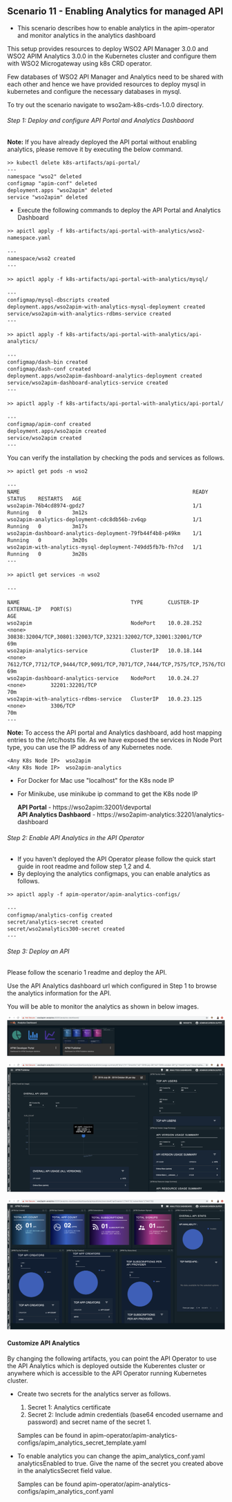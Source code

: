 ## Scenario 11 - Enabling Analytics for managed API


- This scenario describes how to enable analytics in the apim-operator and monitor analytics in the analytics dashboard

This setup provides resources to deploy WSO2 API Manager 3.0.0 and WSO2 APIM Analytics 3.0.0 in the Kubernetes cluster and configure them with WSO2 Microgateway using k8s CRD operator.
 
Few databases of WSO2 API Manager and Analytics need to be shared with each other and hence we have provided resources to deploy mysql in kubernetes and configure the necessary databases in mysql.


To try out the scenario navigate to wso2am-k8s-crds-1.0.0 directory.

###### Step 1: Deploy and configure API Portal and Analytics Dashbaord

**Note:** If you have already deployed the API portal without enabling analytics, please remove it by executing the below command.

```
>> kubectl delete k8s-artifacts/api-portal/
---
namespace "wso2" deleted
configmap "apim-conf" deleted
deployment.apps "wso2apim" deleted
service "wso2apim" deleted
```

- Execute the following commands to deploy the API Portal and Analytics Dashboard

```
>> apictl apply -f k8s-artifacts/api-portal-with-analytics/wso2-namespace.yaml

---
namespace/wso2 created  
---

>> apictl apply -f k8s-artifacts/api-portal-with-analytics/mysql/

---
configmap/mysql-dbscripts created
deployment.apps/wso2apim-with-analytics-mysql-deployment created
service/wso2apim-with-analytics-rdbms-service created
---

>> apictl apply -f k8s-artifacts/api-portal-with-analytics/api-analytics/

---
configmap/dash-bin created
configmap/dash-conf created
deployment.apps/wso2apim-dashboard-analytics-deployment created
service/wso2apim-dashboard-analytics-service created
---

>> apictl apply -f k8s-artifacts/api-portal-with-analytics/api-portal/

---
configmap/apim-conf created
deployment.apps/wso2apim created
service/wso2apim created
---
```

You can verify the installation by checking the pods and services as follows.

```
>> apictl get pods -n wso2

---
NAME                                                        READY   STATUS    RESTARTS   AGE
wso2apim-76b4cd8974-gpdz7                                   1/1     Running   0          3m12s
wso2apim-analytics-deployment-cdc8db56b-zv6qp               1/1     Running   0          3m17s
wso2apim-dashboard-analytics-deployment-79fb44f4b8-p49km    1/1     Running   0          3m20s
wso2apim-with-analytics-mysql-deployment-749dd5fb7b-fh7cd   1/1     Running   0          3m28s
---

>> apictl get services -n wso2

---

NAME                                    TYPE        CLUSTER-IP    EXTERNAL-IP   PORT(S)                                                                            AGE
wso2apim                                NodePort    10.0.28.252   <none>        30838:32004/TCP,30801:32003/TCP,32321:32002/TCP,32001:32001/TCP                    69m
wso2apim-analytics-service              ClusterIP   10.0.18.144   <none>        7612/TCP,7712/TCP,9444/TCP,9091/TCP,7071/TCP,7444/TCP,7575/TCP,7576/TCP,7577/TCP   69m
wso2apim-dashboard-analytics-service    NodePort    10.0.24.27    <none>        32201:32201/TCP                                                                    70m
wso2apim-with-analytics-rdbms-service   ClusterIP   10.0.23.125   <none>        3306/TCP                                                                           70m
---
```

**Note:** To access the API portal and Analytics dashboard, add host mapping entries to the /etc/hosts file. As we have exposed the services in Node Port type, you can use the IP address of any Kubernetes node.


```
<Any K8s Node IP>  wso2apim
<Any K8s Node IP>  wso2apim-analytics
```

- For Docker for Mac use "localhost" for the K8s node IP 
- For Minikube, use minikube ip command to get the K8s node IP
	 
    **API Portal** - https://wso2apim:32001/devportal <br>
    **API Analytics Dashbaord** - https://wso2apim-analytics:32201/analytics-dashboard


###### Step 2: Enable API Analytics in the API Operator

- If you haven't deployed the API Operator please follow the quick start guide in root readme and follow step 1,2 and 4.
- By deploying the analytics configmaps, you can enable analytics as follows.

```
>> apictl apply -f apim-operator/apim-analytics-configs/

---
configmap/analytics-config created
secret/analytics-secret created
secret/wso2analytics300-secret created
---
```

###### Step 3: Deploy an API

Please follow the scenario 1 readme and deploy the API.

Use the API Analytics dashboard url which configured in Step 1 to browse the analytics information for the API.

You will be able to monitor the analytics as shown in below images.

![Alt text](images/Analytics-Dashboard.png?raw=true "Title")

![Alt text](images/Developer-Analytics.png?raw=true "Title")

![Alt text](images/Publisher-Analytics.png?raw=true "Title")


#### Customize API Analytics 

By changing the following artifacts, you can point the API Operator to use the API Analytics which is deployed outside the Kuberentes cluster or anywhere which is accessible to the API Operator running Kubernetes cluster.

- Create two secrets for the analytics server as follows.

    1. Secret 1: Analytics certificate
    2. Secret 2: Include admin credentials (base64 encoded username and password) and secret name of the secret 1.
    
    Samples can be found in apim-operator/apim-analytics-configs/apim_analytics_secret_template.yaml
    
- To enable analytics you can change the apim_analytics_conf.yaml analyticsEnabled to true. Give the name of the secret you created above in the analyticsSecret field value.

    Samples can be found apim-operator/apim-analytics-configs/apim_analytics_conf.yaml

